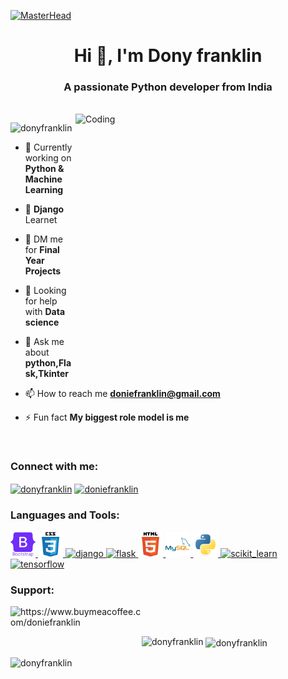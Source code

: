 [![MasterHead](https://media0.giphy.com/headers/GitHub/w8ZJLtJbmuph.gif)](https://donyfranklin.io)

<h1 align="center">Hi 👋, I'm Dony franklin</h1>
<h3 align="center">A passionate Python developer from India</h3>
<br>
<img align="right" alt="Coding" width="400" height="400" src="https://i.pinimg.com/originals/f1/e7/34/f1e734f9cade86fe737a9aa404ad5677.gif">

<p align="left"> <img src="https://komarev.com/ghpvc/?username=donyfranklin&label=Profile%20views&color=0e75b6&style=flat" alt="donyfranklin" /> </p>


- 🔭 Currently working on **Python & Machine Learning**

- 🌱 **Django** Learnet
  
- 🔭 DM me for **Final Year Projects**
  
- 🤝 Looking for help with **Data science**

- 💬 Ask me about **python,Flask,Tkinter**

- 📫 How to reach me **doniefranklin@gmail.com**

- ⚡ Fun fact **My biggest role model is me**

<br>
<h3 align="left">Connect with me:</h3>
<p align="left">
<a href="https://linkedin.com/in/donyfranklin" target="blank"><img align="center" src="https://raw.githubusercontent.com/rahuldkjain/github-profile-readme-generator/master/src/images/icons/Social/linked-in-alt.svg" alt="donyfranklin" height="30" width="40" /></a>
<a href="https://instagram.com/doniefranklin" target="blank"><img align="center" src="https://raw.githubusercontent.com/rahuldkjain/github-profile-readme-generator/master/src/images/icons/Social/instagram.svg" alt="doniefranklin" height="30" width="40" /></a>
</p>

<h3 align="left">Languages and Tools:</h3>
<p align="left"> <a href="https://getbootstrap.com" target="_blank" rel="noreferrer"> <img src="https://raw.githubusercontent.com/devicons/devicon/master/icons/bootstrap/bootstrap-plain-wordmark.svg" alt="bootstrap" width="40" height="40"/> </a> <a href="https://www.w3schools.com/css/" target="_blank" rel="noreferrer"> <img src="https://raw.githubusercontent.com/devicons/devicon/master/icons/css3/css3-original-wordmark.svg" alt="css3" width="40" height="40"/> </a> <a href="https://www.djangoproject.com/" target="_blank" rel="noreferrer"> <img src="https://cdn.worldvectorlogo.com/logos/django.svg" alt="django" width="40" height="40"/> </a> <a href="https://flask.palletsprojects.com/" target="_blank" rel="noreferrer"> <img src="https://www.vectorlogo.zone/logos/pocoo_flask/pocoo_flask-icon.svg" alt="flask" width="40" height="40"/> </a> <a href="https://www.w3.org/html/" target="_blank" rel="noreferrer"> <img src="https://raw.githubusercontent.com/devicons/devicon/master/icons/html5/html5-original-wordmark.svg" alt="html5" width="40" height="40"/> </a> <a href="https://www.mysql.com/" target="_blank" rel="noreferrer"> <img src="https://raw.githubusercontent.com/devicons/devicon/master/icons/mysql/mysql-original-wordmark.svg" alt="mysql" width="40" height="40"/> </a> <a href="https://www.python.org" target="_blank" rel="noreferrer"> <img src="https://raw.githubusercontent.com/devicons/devicon/master/icons/python/python-original.svg" alt="python" width="40" height="40"/> </a> <a href="https://scikit-learn.org/" target="_blank" rel="noreferrer"> <img src="https://upload.wikimedia.org/wikipedia/commons/0/05/Scikit_learn_logo_small.svg" alt="scikit_learn" width="40" height="40"/> </a> <a href="https://www.tensorflow.org" target="_blank" rel="noreferrer"> <img src="https://www.vectorlogo.zone/logos/tensorflow/tensorflow-icon.svg" alt="tensorflow" width="40" height="40"/> </a> </p>

<h3 align="left">Support:</h3>
<p><a href="https://www.buymeacoffee.com/https://www.buymeacoffee.com/doniefranklin"> <img align="left" src="https://cdn.buymeacoffee.com/buttons/v2/default-yellow.png" height="50" width="210" alt="https://www.buymeacoffee.com/doniefranklin" /></a></p><br><br>

<p><img align="left" src="https://github-readme-stats.vercel.app/api/top-langs?username=donyfranklin&show_icons=true&locale=en&layout=compact" alt="donyfranklin" /></p>

<p>&nbsp;<img align="center" src="https://github-readme-stats.vercel.app/api?username=donyfranklin&show_icons=true&locale=en" alt="donyfranklin" /></p>

<p><img align="center" src="https://github-readme-streak-stats.herokuapp.com/?user=donyfranklin&" alt="donyfranklin" /></p>
